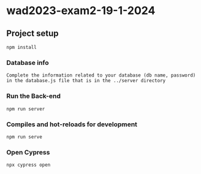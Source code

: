 # wad2023-exam2-19-1-2024

## Project setup
```
npm install
```

### Database info
```
Complete the information related to your database (db name, password) in the database.js file that is in the ../server directory
```

### Run the Back-end
```
npm run server
```

### Compiles and hot-reloads for development
```
npm run serve
```

### Open Cypress 
```
npx cypress open
```